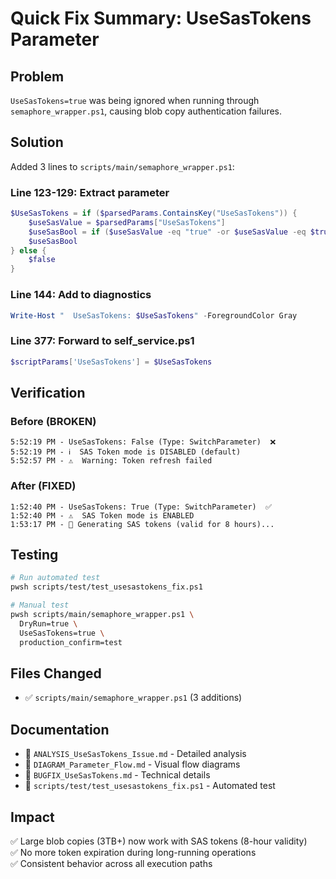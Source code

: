 # Quick Fix Summary: UseSasTokens Parameter

## Problem
`UseSasTokens=true` was being ignored when running through `semaphore_wrapper.ps1`, causing blob copy authentication failures.

## Solution
Added 3 lines to `scripts/main/semaphore_wrapper.ps1`:

### Line 123-129: Extract parameter
```powershell
$UseSasTokens = if ($parsedParams.ContainsKey("UseSasTokens")) { 
    $useSasValue = $parsedParams["UseSasTokens"]
    $useSasBool = if ($useSasValue -eq "true" -or $useSasValue -eq $true) { $true } else { $false }
    $useSasBool
} else { 
    $false 
}
```

### Line 144: Add to diagnostics
```powershell
Write-Host "  UseSasTokens: $UseSasTokens" -ForegroundColor Gray
```

### Line 377: Forward to self_service.ps1
```powershell
$scriptParams['UseSasTokens'] = $UseSasTokens
```

## Verification

### Before (BROKEN)
```
5:52:19 PM - UseSasTokens: False (Type: SwitchParameter)  ❌
5:52:19 PM - ℹ️  SAS Token mode is DISABLED (default)
5:52:57 PM - ⚠️  Warning: Token refresh failed
```

### After (FIXED)
```
1:52:40 PM - UseSasTokens: True (Type: SwitchParameter)  ✅
1:52:40 PM - ⚠️  SAS Token mode is ENABLED
1:53:17 PM - 🔐 Generating SAS tokens (valid for 8 hours)...
```

## Testing
```bash
# Run automated test
pwsh scripts/test/test_usesastokens_fix.ps1

# Manual test
pwsh scripts/main/semaphore_wrapper.ps1 \
  DryRun=true \
  UseSasTokens=true \
  production_confirm=test
```

## Files Changed
- ✅ `scripts/main/semaphore_wrapper.ps1` (3 additions)

## Documentation
- 📄 `ANALYSIS_UseSasTokens_Issue.md` - Detailed analysis
- 📄 `DIAGRAM_Parameter_Flow.md` - Visual flow diagrams
- 📄 `BUGFIX_UseSasTokens.md` - Technical details
- 🧪 `scripts/test/test_usesastokens_fix.ps1` - Automated test

## Impact
✅ Large blob copies (3TB+) now work with SAS tokens (8-hour validity)  
✅ No more token expiration during long-running operations  
✅ Consistent behavior across all execution paths  

